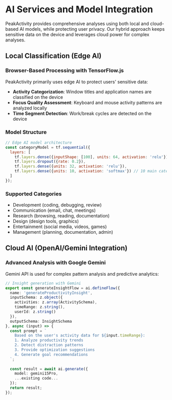 # AI Services and Model Integration

PeakActivity provides comprehensive analyses using both local and cloud-based AI models, while protecting user privacy. Our hybrid approach keeps sensitive data on the device and leverages cloud power for complex analyses.

## Local Classification (Edge AI)

### Browser-Based Processing with TensorFlow.js
PeakActivity primarily uses edge AI to protect users' sensitive data:

- **Activity Categorization**: Window titles and application names are classified on the device
- **Focus Quality Assessment**: Keyboard and mouse activity patterns are analyzed locally
- **Time Segment Detection**: Work/break cycles are detected on the device

### Model Structure
```javascript
// Edge AI model architecture
const categoryModel = tf.sequential({
  layers: [
    tf.layers.dense({inputShape: [100], units: 64, activation: 'relu'}),
    tf.layers.dropout({rate: 0.2}),
    tf.layers.dense({units: 32, activation: 'relu'}),
    tf.layers.dense({units: 10, activation: 'softmax'}) // 10 main categories
  ]
});
```

### Supported Categories
- Development (coding, debugging, review)
- Communication (email, chat, meetings)
- Research (browsing, reading, documentation)
- Design (design tools, graphics)
- Entertainment (social media, videos, games)
- Management (planning, documentation, admin)

## Cloud AI (OpenAI/Gemini Integration)

### Advanced Analysis with Google Gemini
Gemini API is used for complex pattern analysis and predictive analytics:

```typescript
// Insight generation with Gemini
export const generateInsightFlow = ai.defineFlow({
  name: 'generateProductivityInsight',
  inputSchema: z.object({
    activities: z.array(ActivitySchema),
    timeRange: z.string(),
    userId: z.string()
  }),
  outputSchema: InsightSchema
}, async (input) => {
  const prompt = `
    Based on the user's activity data for ${input.timeRange}:
    1. Analyze productivity trends
    2. Detect distraction patterns
    3. Provide optimization suggestions
    4. Generate goal recommendations
  `;
  
  const result = await ai.generate({
    model: gemini15Pro,
    ...existing code...
  });
  return result;
});
```
